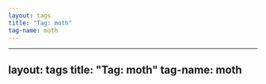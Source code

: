 ```yaml
---
layout: tags
title: "Tag: moth"
tag-name: moth
---
```

---
layout: tags
title: "Tag: moth"
tag-name: moth
---
